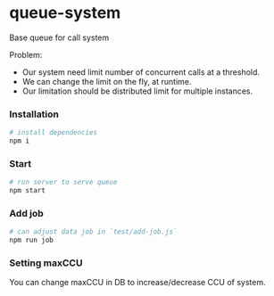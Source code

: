 # queue-system
Base queue for call system

Problem:
- Our system need limit number of concurrent calls at a threshold.
- We can change the limit on the fly, at runtime.
- Our limitation should be distributed limit for multiple instances.

### Installation
```bash
# install dependencies
npm i
```

### Start
```bash
# run server to serve queue
npm start
```

### Add job
```bash
# can adjust data job in `test/add-job.js`
npm run job
```

### Setting maxCCU
You can change maxCCU in DB to increase/decrease CCU of system.
